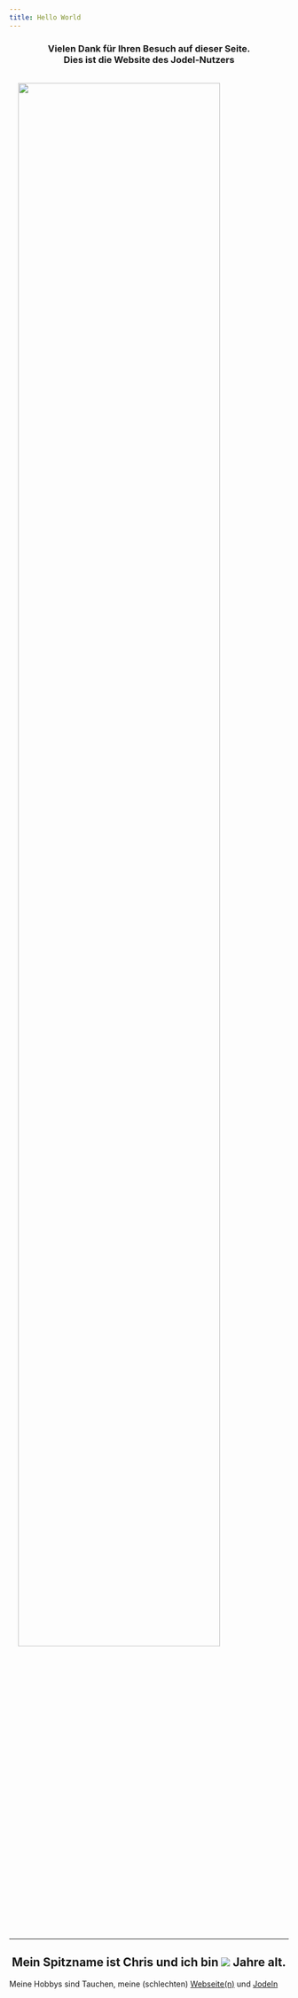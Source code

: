 ```yaml
---
title: Hello World
---
```

<H3 style="text-align:center;">Vielen Dank für Ihren Besuch auf dieser Seite. <br> Dies ist die Website des Jodel-Nutzers</h3>

<img src="https://github.com/C84fh.png" alt="" style="padding:16px; width:85%; height:85%; align-items: center;" />

<hr/>

<h2 style="text-align:center;">Mein Spitzname ist Chris und ich bin <img src="https://2.c84fh.cf/svgimg/img.php"> Jahre alt.</h2>

<p>Meine Hobbys sind Tauchen, meine (schlechten) <a href="https://2.c84fh.cf/websites">Webseite(n)</a> und <a href="https://2.c84fh.cf/jodel">Jodeln</a></p>

